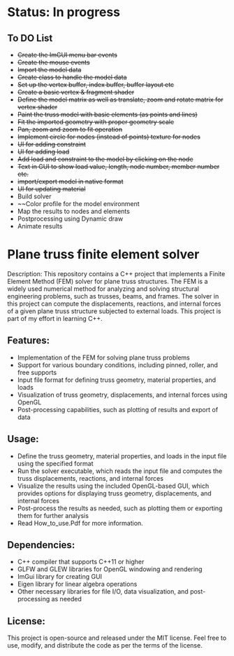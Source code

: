 # Status: In progress
## To DO List
- ~~Create the ImGUI menu bar events~~
- ~~Create the mouse events~~
- ~~Import the model data~~
- ~~Create class to handle the model data~~
- ~~Set up the vertex buffer, index buffer, buffer layout etc~~
- ~~Create a basic vertex & fragment shader~~
- ~~Define the model matrix as well as translate, zoom and rotate matrix for vertex shader~~
- ~~Paint the truss model with basic elements (as points and lines)~~
- ~~Fit the imported geometry with proper geometry scale~~
- ~~Pan, zoom and zoom to fit operation~~
- ~~Implement circle for nodes (instead of points) texture for nodes~~
- ~~UI for adding constraint~~
- ~~UI for adding load~~
- ~~Add load and constraint to the model by clicking on the node~~
- ~~Text in GUI to show load value, length, node number, member number etc.~~
- ~~import/export model in native format~~
- ~~UI for updating material~~
- Build solver
- ~~Color profile for the model environment
- Map the results to nodes and elements
- Postprocessing using Dynamic draw
- Animate results

# Plane truss finite element solver

Description:
This repository contains a C++ project that implements a Finite Element Method (FEM) solver for plane truss structures. The FEM is a widely used numerical method for analyzing and solving structural engineering problems, such as trusses, beams, and frames. The solver in this project can compute the displacements, reactions, and internal forces of a given plane truss structure subjected to external loads. This project is part of my effort in learning C++.

## Features:

- Implementation of the FEM for solving plane truss problems
- Support for various boundary conditions, including pinned, roller, and free supports
- Input file format for defining truss geometry, material properties, and loads
- Visualization of truss geometry, displacements, and internal forces using OpenGL
- Post-processing capabilities, such as plotting of results and export of data

## Usage:

- Define the truss geometry, material properties, and loads in the input file using the specified format
- Run the solver executable, which reads the input file and computes the truss displacements, reactions, and internal forces
- Visualize the results using the included OpenGL-based GUI, which provides options for displaying truss geometry, displacements, and internal forces
- Post-process the results as needed, such as plotting them or exporting them for further analysis
- Read How_to_use.Pdf for more information.

## Dependencies:

- C++ compiler that supports C++11 or higher
- GLFW and GLEW libraries for OpenGL windowing and rendering
- ImGui library for creating GUI
- Eigen library for linear algebra operations
- Other necessary libraries for file I/O, data visualization, and post-processing as needed

## License:
This project is open-source and released under the MIT license. Feel free to use, modify, and distribute the code as per the terms of the license.
